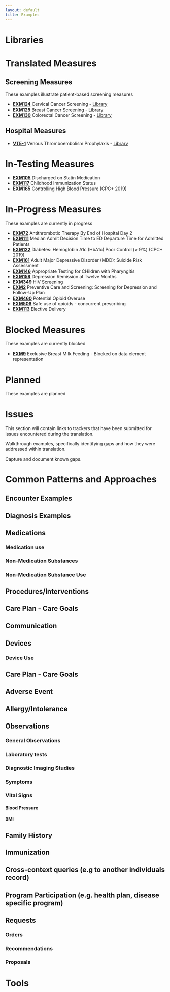 ```yaml
---
layout: default
title: Examples
---
```


# Libraries

# Translated Measures

## Screening Measures

These examples illustrate patient-based screening measures

* [**EXM124**](Measure-measure-exm124-FHIR.html) Cervical Cancer Screening - [Library](Library-library-exm124-FHIR.html)
* [**EXM125**](Measure-measure-exm125-FHIR.html) Breast Cancer Screening - [Library](Library-library-exm125-FHIR.html)
* [**EXM130**](Measure-measure-exm130-FHIR.html) Colorectal Cancer Screening - [Library](Library-library-exm130-FHIR.html)

## Hospital Measures

* [**VTE-1**](Measure-measure-vte-1-FHIR.html) Venous Thromboembolism Prophylaxis - [Library](Library-library-vte-1-FHIR.html)

# In-Testing Measures

* [**EXM105**](cql/in-progress/EXM105_FHIR-8.000_TJC.cql) Discharged on Statin Medication
* [**EXM117**](cql/in-progress/EXM117_FHIR-1.0.0.cql) Childhood Immunization Status
* [**EXM165**](cql/in-progress/EXM165_FHIR-1.0.0.cql) Controlling High Blood Pressure (CPC+ 2019)

# In-Progress Measures

These examples are currently in progress

* [**EXM72**](cql/in-progress/EXM72_FHIR-1.0.0.cql) Antithrombotic Therapy By End of Hospital Day 2
* [**EXM111**](cql/in-progress_EXM111_FHIR-1.0.0.cql) Median Admit Decision Time to ED Departure Time for Admitted Patients
* [**EXM122**](cql/in-progress/EXM122_FHIR-1.0.0.cql) Diabetes: Hemoglobin A1c (HbA1c) Poor Control (> 9%) (CPC+ 2019)
* [**EXM161**](cql/in-progress/EXM161-8.0.0.cql) Adult Major Depressive Disorder (MDD): Suicide Risk Assessment
* [**EXM146**](cql/in-progress/EXM146_FHIR-1.0.0.cql) Appropriate Testing for CHildren with Pharyngitis
* [**EXM159**](cql/in-progress/EXM159_DepressionRemissionatTwelveMonths-0.5.002_atom.cql) Depression Remission at Twelve Months
* [**EXM349**](cql/in-progress/EXM349_FHIR-2.9.000.cql) HIV Screening
* [**EXM2**](cql/in-progress/EXM2_FHIR.cql) Preventive Care and Screening: Screening for Depression and Follow-Up Plan
* [**EXM460**](cql/in-progress/PotentialOpioidOveruse_FHIR-0.1.082.cql) Potential Opioid Overuse
* [**EXM506**](cql/in-progress/EXM506_FHIR-1.0.0.cql) Safe use of opioids - concurrent prescribing
* [**EXM113**](cql/in-progress/EXM113_FHIR-1.0.0.cql) Elective Delivery

# Blocked Measures

These examples are currently blocked

* [**EXM9**](cql/in-progress/EXM9_FHIR-1.0.1.cql) Exclusive Breast Milk Feeding - Blocked on data element representation

# Planned

These examples are planned

# Issues

This section will contain links to trackers that have been submitted for issues encountered during the translation.

Walkthrough examples, specifically identifying gaps and how they were addressed within translation.

Capture and document known gaps.

# Common Patterns and Approaches

## Encounter Examples

## Diagnosis Examples

## Medications

### Medication use

### Non-Medication Substances

### Non-Medication Substance Use

## Procedures/Interventions

## Care Plan - Care Goals

## Communication

## Devices

### Device Use

## Care Plan - Care Goals

## Adverse Event

## Allergy/Intolerance

## Observations

### General Observations

### Laboratory tests

### Diagnostic Imaging Studies

### Symptoms

### Vital Signs

#### Blood Pressure

#### BMI

## Family History

## Immunization

## Cross-context queries (e.g to another individuals record)

## Program Participation (e.g. health plan, disease specific program)

## Requests

### Orders

### Recommendations

### Proposals

# Tools

